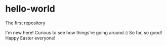 # hello-world
The first repository

I'm new here! Curious to see how things're going around.:)
So far, so good!
Happy Easter everyone!
